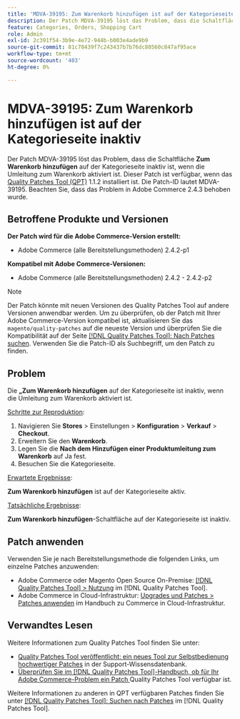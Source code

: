 ```yaml
---
title: 'MDVA-39195: Zum Warenkorb hinzufügen ist auf der Kategorieseite inaktiv'
description: Der Patch MDVA-39195 löst das Problem, dass die Schaltfläche **Zum Warenkorb hinzufügen** auf der Kategorieseite inaktiv ist, wenn die Umleitung zum Warenkorb aktiviert ist. Dieser Patch ist verfügbar, wenn das [Quality Patches Tool (QPT)](https://experienceleague.adobe.com/en/docs/commerce-knowledge-base/kb/announcements/commerce-announcements/magento-quality-patches-released-new-tool-to-self-serve-quality-patches) 1.1.2 installiert ist. Die Patch-ID lautet MDVA-39195. Beachten Sie, dass das Problem in Adobe Commerce 2.4.3 behoben wurde.
feature: Categories, Orders, Shopping Cart
role: Admin
exl-id: 2c391f54-3b9e-4e72-944b-b003e4ade9b9
source-git-commit: 81c78439f7c243437b7b76dc80560c847af95ace
workflow-type: tm+mt
source-wordcount: '403'
ht-degree: 0%

---
```


# MDVA-39195: Zum Warenkorb hinzufügen ist auf der Kategorieseite inaktiv

Der Patch MDVA-39195 löst das Problem, dass die Schaltfläche **Zum Warenkorb hinzufügen** auf der Kategorieseite inaktiv ist, wenn die Umleitung zum Warenkorb aktiviert ist. Dieser Patch ist verfügbar, wenn das [Quality Patches Tool (QPT)](https://experienceleague.adobe.com/en/docs/commerce-knowledge-base/kb/announcements/commerce-announcements/magento-quality-patches-released-new-tool-to-self-serve-quality-patches) 1.1.2 installiert ist. Die Patch-ID lautet MDVA-39195. Beachten Sie, dass das Problem in Adobe Commerce 2.4.3 behoben wurde.

## Betroffene Produkte und Versionen

**Der Patch wird für die Adobe Commerce-Version erstellt:**

* Adobe Commerce (alle Bereitstellungsmethoden) 2.4.2-p1

**Kompatibel mit Adobe Commerce-Versionen:**

* Adobe Commerce (alle Bereitstellungsmethoden) 2.4.2 - 2.4.2-p2

>[!NOTE]
>
>Der Patch könnte mit neuen Versionen des Quality Patches Tool auf andere Versionen anwendbar werden. Um zu überprüfen, ob der Patch mit Ihrer Adobe Commerce-Version kompatibel ist, aktualisieren Sie das `magento/quality-patches` auf die neueste Version und überprüfen Sie die Kompatibilität auf der Seite [[!DNL Quality Patches Tool]: Nach Patches suchen](https://experienceleague.adobe.com/en/docs/commerce-knowledge-base/kb/announcements/commerce-announcements/magento-quality-patches-released-new-tool-to-self-serve-quality-patches). Verwenden Sie die Patch-ID als Suchbegriff, um den Patch zu finden.

## Problem

Die **„Zum Warenkorb hinzufügen** auf der Kategorieseite ist inaktiv, wenn die Umleitung zum Warenkorb aktiviert ist.

<u>Schritte zur Reproduktion</u>:

1. Navigieren Sie **Stores** > Einstellungen > **Konfiguration** > **Verkauf** > **Checkout**.
1. Erweitern Sie den **Warenkorb**.
1. Legen Sie die **Nach dem Hinzufügen einer Produktumleitung zum Warenkorb** auf Ja fest.
1. Besuchen Sie die Kategorieseite.

<u>Erwartete Ergebnisse</u>:

**Zum Warenkorb hinzufügen** ist auf der Kategorieseite aktiv.

<u>Tatsächliche Ergebnisse</u>:

**Zum Warenkorb hinzufügen**-Schaltfläche auf der Kategorieseite ist inaktiv.

## Patch anwenden

Verwenden Sie je nach Bereitstellungsmethode die folgenden Links, um einzelne Patches anzuwenden:

* Adobe Commerce oder Magento Open Source On-Premise: [[!DNL Quality Patches Tool] > Nutzung](/help/tools/quality-patches-tool/usage.md) im [!DNL Quality Patches Tool].
* Adobe Commerce in Cloud-Infrastruktur: [Upgrades und Patches > Patches anwenden](https://experienceleague.adobe.com/docs/commerce-cloud-service/user-guide/develop/upgrade/apply-patches.html) im Handbuch zu Commerce in Cloud-Infrastruktur.

## Verwandtes Lesen

Weitere Informationen zum Quality Patches Tool finden Sie unter:

* [Quality Patches Tool veröffentlicht: ein neues Tool zur Selbstbedienung hochwertiger Patches](https://experienceleague.adobe.com/en/docs/commerce-knowledge-base/kb/announcements/commerce-announcements/magento-quality-patches-released-new-tool-to-self-serve-quality-patches) in der Support-Wissensdatenbank.
* [Überprüfen Sie im [!DNL Quality Patches Tool]-Handbuch, ob für Ihr Adobe Commerce-Problem ein Patch ](/help/tools/quality-patches-tool/patches-available-in-qpt/check-patch-for-magento-issue-with-magento-quality-patches.md) Quality Patches Tool verfügbar ist.

Weitere Informationen zu anderen in QPT verfügbaren Patches finden Sie unter [[!DNL Quality Patches Tool]: Suchen nach Patches](https://experienceleague.adobe.com/tools/commerce-quality-patches/index.html) im [!DNL Quality Patches Tool].

